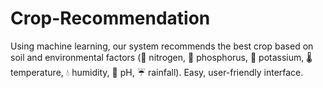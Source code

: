 # Crop-Recommendation
Using machine learning, our system recommends the best crop based on soil and environmental factors (🌱 nitrogen, 🌾 phosphorus, 🥔 potassium, 🌡️ temperature, 💧 humidity, 🧪 pH, ☔ rainfall). Easy, user-friendly interface.
